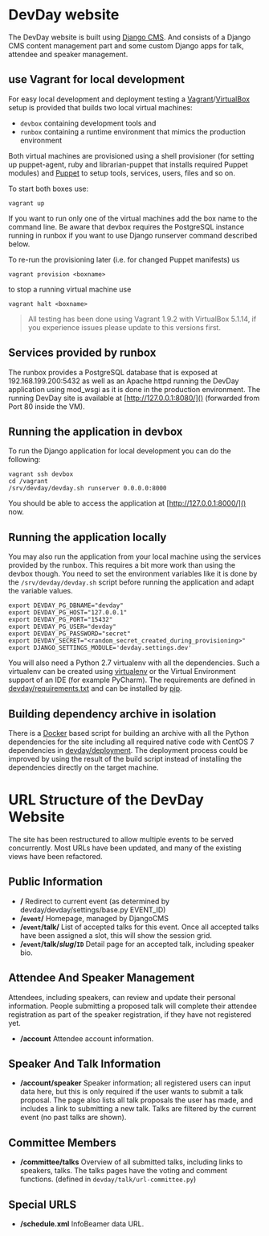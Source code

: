 # DevDay website

The DevDay website is built using [Django CMS](https://www.django-cms.org/).
And consists of a Django CMS content management part and some custom Django
apps for talk, attendee and speaker management.

## use Vagrant for local development

For easy local development and deployment testing a
[Vagrant](https://vagrantup.com/)/[VirtualBox](https://www.virtualbox.org/)
setup is provided that builds two local virtual machines:

* ``devbox`` containing development tools and
* ``runbox`` containing a runtime environment that mimics the production
  environment

Both virtual machines are provisioned using a shell provisioner (for setting up
puppet-agent, ruby and librarian-puppet that installs required Puppet modules)
and [Puppet](https://docs.puppet.com/puppet/) to setup tools, services, users,
files and so on.

To start both boxes use:

```
vagrant up
```

If you want to run only one of the virtual machines add the box name to the
command line. Be aware that devbox requires the PostgreSQL instance running in
runbox if you want to use Django runserver command described below.

To re-run the provisioning later (i.e. for changed Puppet manifests) us

```
vagrant provision <boxname>
```

to stop a running virtual machine use

```
vagrant halt <boxname>
```

> All testing has been done using Vagrant 1.9.2 with VirtualBox 5.1.14, if you
> experience issues please update to this versions first.

## Services provided by runbox

The runbox provides a PostgreSQL database that is exposed at 192.168.199.200:5432 as well as an Apache httpd running the
DevDay application using mod_wsgi as it is done in the production environment. The running DevDay site is available at
[http://127.0.0.1:8080/]() (forwarded from Port 80 inside the VM).

## Running the application in devbox

To run the Django application for local development you can do the following:

```
vagrant ssh devbox
cd /vagrant
/srv/devday/devday.sh runserver 0.0.0.0:8000
```

You should be able to access the application at [http://127.0.0.1:8000/]() now.

## Running the application locally

You may also run the application from your local machine using the services provided by the runbox. This requires a bit
more work than using the devbox though. You need to set the environment variables like it is done by the
`/srv/devday/devday.sh` script before running the application and adapt the variable values.

```
export DEVDAY_PG_DBNAME="devday"
export DEVDAY_PG_HOST="127.0.0.1"
export DEVDAY_PG_PORT="15432"
export DEVDAY_PG_USER="devday"
export DEVDAY_PG_PASSWORD="secret"
export DEVDAY_SECRET="<random_secret_created_during_provisioning>"
export DJANGO_SETTINGS_MODULE='devday.settings.dev'
```

You will also need a Python 2.7 virtualenv with all the dependencies. Such a virtualenv can be created using
[virtualenv](https://virtualenv.pypa.io/en/stable/) or the Virtual Environment support of an IDE (for example PyCharm).
The requirements are defined  in [devday/requirements.txt]() and can be installed by
[pip](https://pypi.python.org/pypi/pip).

## Building dependency archive in isolation

There is a [Docker](https://docker.io/) based script for building an archive with all the Python dependencies for the
site including all required native code with CentOS 7 dependencies in [devday/deployment](). The deployment process
could be improved by using the result of the build script instead of installing the dependencies directly on the target
machine.

# URL Structure of the DevDay Website

The site has been restructured to allow multiple events to be served concurrently.  Most URLs have been updated, and many of the existing views have been refactored.

## Public Information

* **/** Redirect to current event (as determined by devday/devday/settings/base.py EVENT_ID)
* **/`event`/** Homepage, managed by DjangoCMS
* **/`event`/talk/** List of accepted talks for this event.  Once all accepted talks have been assigned a slot, this will show the session grid.
* **/`event`/talk/*slug*/`ID`** Detail page for an accepted talk, including speaker bio.

## Attendee And Speaker Management

Attendees, including speakers, can review and update their personal information.  People submitting a proposed talk will complete their attendee registration as part of the speaker registration, if they have not registered yet.

* **/account** Attendee account information.

## Speaker And Talk Information

* **/account/speaker** Speaker information; all registered users can input data here, but this is only required if the user wants to submit a talk proposal. The page also lists all talk proposals the user has made, and includes a link to submitting a new talk.  Talks are filtered by the current event (no past talks are shown).

## Committee Members

* **/committee/talks** Overview of all submitted talks, including links to speakers, talks.  The talks pages have the voting and comment functions.
(defined in `devday/talk/url-committee.py`)

## Special URLS

* **/schedule.xml** InfoBeamer data URL.
